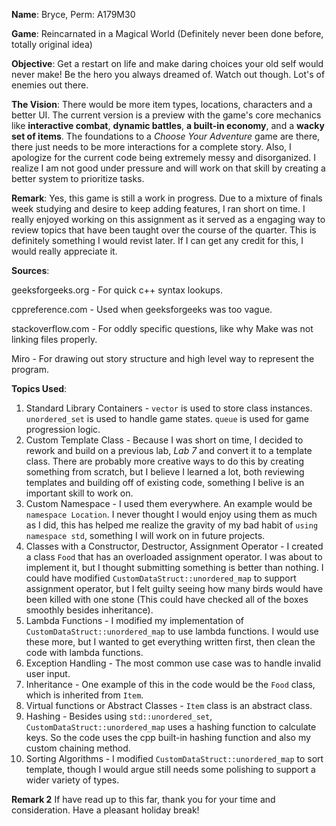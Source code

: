 **Name**: Bryce, Perm: A179M30

**Game**: Reincarnated in a Magical World (Definitely never been done before, totally original idea)

**Objective**: Get a restart on life and make daring choices your old self would never make! Be the hero you always dreamed of. Watch out though. Lot's of enemies out there.

**The Vision**: There would be more item types, locations, characters and a better UI. The current version is a preview with the game's core mechanics like **interactive combat**, **dynamic battles**, **a built-in economy**, and a **wacky set of items**. The foundations to a *Choose Your Adventure* game are there, there just needs to be more interactions for a complete story. Also, I apologize for the current code being extremely messy and disorganized. I realize I am not good under pressure and will work on that skill by creating a better system to prioritize tasks.

**Remark**: Yes, this game is still a work in progress. Due to a mixture of finals week studying and desire to keep adding features, I ran short on time. I really enjoyed working on this assignment as it served as a engaging way to review topics that have been taught over the course of the quarter. This is definitely something I would revist later. If I can get any credit for this, I would really appreciate it.

**Sources**:

geeksforgeeks.org - For quick c++ syntax lookups.

cppreference.com  - Used when geeksforgeeks was too vague.

stackoverflow.com - For oddly specific questions, like why Make was not linking files properly.

Miro              - For drawing out story structure and high level way to represent the program.

**Topics Used**:
1. Standard Library Containers - `vector` is used to store class instances. `unordered_set` is used to handle game states. `queue` is used for game progression logic.
2. Custom Template Class - Because I was short on time, I decided to rework and build on a previous lab, *Lab 7* and convert it to a template class. There are probably more creative ways to do this by creating something from scratch, but I believe I learned a lot, both reviewing templates and building off of existing code, something I belive is an important skill to work on.
3. Custom Namespace - I used them everywhere. An example would be `namespace Location`. I never thought I would enjoy using them as much as I did, this has helped me realize the gravity of my bad habit of `using namespace std`, something I will work on in future projects.
4. Classes with a Constructor, Destructor, Assignment Operator - I created a class `Food` that has an overloaded assignment operator. I was about to implement it, but I thought submitting something is better than nothing. I could have modified `CustomDataStruct::unordered_map` to support assignment operator, but I felt guilty seeing how many birds would have been killed with one stone (This could have checked all of the boxes smoothly besides inheritance).
5. Lambda Functions - I modified my implementation of `CustomDataStruct::unordered_map` to use lambda functions. I would use these more, but I wanted to get everything written first, then clean the code with lambda functions.
6. Exception Handling - The most common use case was to handle invalid user input. 
7. Inheritance - One example of this in the code would be the `Food` class, which is inherited from `Item`.
8. Virtual functions or Abstract Classes - `Item` class is an abstract class.
9. Hashing - Besides using `std::unordered_set`, `CustomDataStruct::unordered_map` uses a hashing function to calculate keys. So the code uses the cpp built-in hashing function and also my custom chaining method.
10. Sorting Algorithms - I modified `CustomDataStruct::unordered_map` to sort template, though I would argue still needs some polishing to support a wider variety of types.

**Remark 2** If have read up to this far, thank you for your time and consideration. Have a pleasant holiday break!
